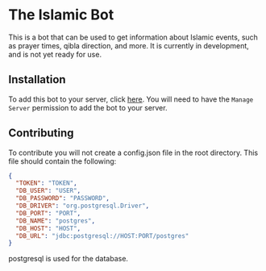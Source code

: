 # The Islamic Bot

This is a bot that can be used to get information about Islamic events, such as prayer times, qibla direction, and more. It is currently in development, and is not yet ready for use.


## Installation

To add this bot to your server, click [here](https://discord.com/api/oauth2/authorize?client_id=1083467693899915337&permissions=1024353368129&scope=bot%20applications.commands). You will need to have the `Manage Server` permission to add the bot to your server.

## Contributing

To contribute you will not create a config.json file in the root directory. This file should contain the following:

```json
{
  "TOKEN": "TOKEN",
  "DB_USER": "USER",
  "DB_PASSWORD": "PASSWORD",
  "DB_DRIVER": "org.postgresql.Driver",
  "DB_PORT": "PORT",
  "DB_NAME": "postgres",
  "DB_HOST": "HOST",
  "DB_URL": "jdbc:postgresql://HOST:PORT/postgres"
}
```

postgresql is used for the database.